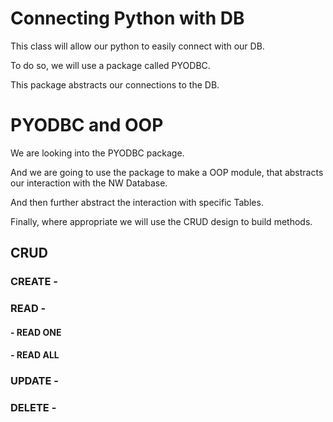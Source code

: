 # Connecting Python with DB

This class will allow our python to easily connect with our DB.

To do so, we will use a package called PYODBC.

This package abstracts our connections to the DB.

# PYODBC and OOP

We are looking into the PYODBC package.

And we are going to use the package to make a OOP module, that abstracts our interaction with the NW Database.

And then further abstract the interaction with specific Tables.

Finally, where appropriate we will use the CRUD design to build methods. 


## CRUD

### CREATE -

### READ -

#### - READ ONE

#### - READ ALL

### UPDATE -

### DELETE -